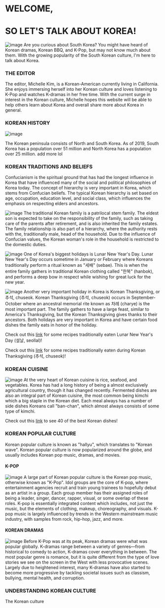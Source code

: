 # WELCOME, 
# SO LET'S TALK ABOUT KOREA!
![image](https://www.hydro.com/globalassets/08-about-hydro/hydro-worldwide/istock-838039606_seoul-1036.jpg?quality=85&width=1036&height=440&mode=crop&center=0.5,0.5)
Are you curious about South Korea? You might have heard of Korean dramas, Korean BBQ, and K-Pop, but may not know much about them. With the growing popularity of the South Korean culture, I'm here to talk about Korea. 

### THE EDITOR
The editor, Michelle Kim, is a Korean-American currently living in California. She enjoys immersing herself into her Korean culture and loves listening to K-Pop and watches K-dramas in her free time. With the current surge in interest in the Korean culture, Michelle hopes this website will be able to help others learn about Korea and overall share more about Korea in general. 

### KOREAN HISTORY
![image](https://news.cgtn.com/news/2020-10-22/Back-to-38th-parallel-A-war-never-to-forget-UKsCpRFTsQ/img/badafb2653f144d591a12b3f5d2aa1eb/badafb2653f144d591a12b3f5d2aa1eb.jpeg)

The Korean peninsula consists of North and South Korea. As of 2019, South Korea has a population over 51 million and North Korea has a population over 25 million. 
add more lol

### KOREAN TRADITIONS AND BELIEFS
Confucianism is the spiritual ground that has had the longest influence in Korea that have influenced many of the social and political philosophies of Korea today. The concept of hierarchy is very important in Korea, which stems from Confucian beliefs. The typical Korean hierarchy is set based on age, occupation, education level, and social class, which influences the emphasis on respecting elders and ancestors. 

![image](https://asiasociety.org/sites/default/files/styles/1200w/public/K/koreanfamily.jpg) 
The traditional Korean family is a patrilocal stem family. The eldest son is expected to take on the responsibility of the family, such as taking care of the parents after retirement, and is also inherited the family estates. The family relationship is also part of a hierarchy, where the authority rests with the, traditionally male, head of the household. Due to the influence of Confucian values, the Korean woman's role in the household is restricted to the domestic duties.


![image](https://www.travellerscantik.com/wp-content/uploads/2020/07/Korea-new-years-day-640-min.jpg)
One of Korea's biggest holidays is Lunar New Year's Day. Lunar New Year's Day occurs sometime in January or February where Koreans traditionally perform a ritual known as "세배" (sebae). This is when the entire family gathers in traditional Korean clothing called "한복" (hanbok), and performs a deep bow in respect while wishing for great luck for the new year. 

![image](https://lifestyle.inquirer.net/files/2020/10/Lifestyle83797.jpg)
Another very important holiday in Korea is Korean Thanksgiving, or 추석, chuseok. Korean Thanksgiving (추석, chuseok) occurs in September-October where an ancestral memorial rite known as 차례 (charye) is the most important part. The family gathers to have a large feast, similar to America's Thanksgiving, but the Korean Thanksgiving gives thanks to their ancestors. Both holidays are very important in Korea and have certain food dishes the family eats in honor of the holiday.

Check out this [link](https://www.koreanbapsang.com/15-korean-new-year-recipes/) for some recipes traditionally eaten Lunar New Year's Day (설날, seollal)!

Check out this [link](https://www.koreanbapsang.com/15-chuseok-korean-thanksgiving-recipes/) for some recipes traditionally eaten during Korean Thanksgiving (추석, chuseok)!

### KOREAN CUISINE
![image](https://www.seriouseats.com/thmb/Xnekg-YNPvHR5gFEvYdta3tSS4A=/1500x1125/filters:fill(auto,1)/__opt__aboutcom__coeus__resources__content_migration__serious_eats__seriouseats.com__2019__03__20190213-korean-meal-vicky-wasik-1-2-1879882441404cfcb0dea7f3578368a7.jpg)
At the very heart of Korean cuisine is rice, seafood, and vegetables. Korea has had a long history of being a almost exclusively agricultural country, though it has changed recently. Fermented dishes are also an integral part of Korean cuisine, the most common being kimchi which a big staple in the Korean diet. Each meal always has a number of side dishes Koreans call "ban-chan", which almost always consists of some type of kimchi. 

Check out this [link](https://www.cnn.com/travel/article/best-korean-dishes/index.html) to see 40 of the best Korean dishes! 

### KOREAN POPULAR CULTURE
Korean popular culture is known as "hallyu", which translates to "Korean wave". Korean popular culture is now popularized around the globe, and usually includes Korean pop music, dramas, and movies. 

#### K-POP
![image](https://www.rollingstone.com/wp-content/uploads/2021/05/R1352_FEA_BTS_A_Openerfull.jpg)
A large part of Korean popular culture is the Korean pop music, otherwise known as "K-Pop". Idol groups are the core of K-pop, where entertainment agencies recruit and train young trainees to hopefully debut as an artist in a group. Each group member has their assigned roles of being a leader, singer, dancer, rapper, visual, or some overlap of these roles. K-pop is essentially integrated content which includes, not just the music, but the elements of clothing, makeup, choreography, and visuals. K-pop music is largely influenced by trends in the Western mainstream music industry, with samples from rock, hip-hop, jazz, and more. 

#### KOREAN DRAMAS
![image](https://www.cheatsheet.com/wp-content/uploads/2021/09/Netflix-Squid-Game-poster-1200x633.jpg)
Before K-Pop was at its peak, Korean dramas were what was popular globally. K-dramas range between a variety of genres––from historical to comedy to action, K-dramas cover everything in between. The most popular genre is romance, but it is quite different from the type of love stories we see on the screen in the West with less provocative scenes. Largely due to  heightened interest, many K-dramas have also started to become more progressive by tackling societal issues such as classism, bullying, mental health, and corruption. 

### UNDERSTANDING KOREAN CULTURE
The Korean culture

